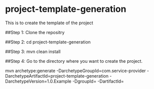 # project-template-generation
This is to create the template of the project

##Step 1:
Clone the repositry

##Step 2:
cd project-template-generation

##Step 3:
mvn clean install

##Step 4:
Go to the directory where you want to create the project.

mvn archetype:generate -DarchetypeGroupId=com.service-provider
    -DarchetypeArtifactId=project-template-generation
    -DarchetypeVersion=1.0.Example
    -DgroupId=<new project Group Id>
    -DartifactId=<new project artifact Id>
